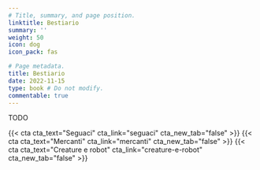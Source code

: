```yaml
---
# Title, summary, and page position.
linktitle: Bestiario
summary: ''
weight: 50
icon: dog
icon_pack: fas

# Page metadata.
title: Bestiario
date: 2022-11-15
type: book # Do not modify.
commentable: true
---
```


TODO

{{< cta cta_text="Seguaci" cta_link="seguaci" cta_new_tab="false" >}} 
{{< cta cta_text="Mercanti" cta_link="mercanti" cta_new_tab="false" >}} 
{{< cta cta_text="Creature e robot" cta_link="creature-e-robot" cta_new_tab="false" >}}


